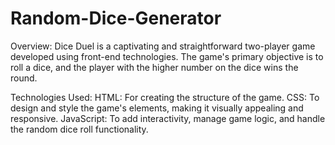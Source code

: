 # Random-Dice-Generator

Overview:
Dice Duel is a captivating and straightforward two-player game developed using front-end technologies. The game's primary objective is to roll a dice, and the player with the higher number on the dice wins the round.

Technologies Used:
HTML: For creating the structure of the game.
CSS: To design and style the game's elements, making it visually appealing and responsive.
JavaScript: To add interactivity, manage game logic, and handle the random dice roll functionality.
